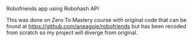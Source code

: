 Robofriends app using Robohash API

This was done on Zero To Mastery course with original code that can be found at https://github.com/aneagoie/robofriends but has been recoded from scratch so my project will diverge from original.